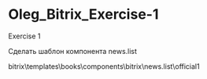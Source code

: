 # Oleg_Bitrix_Exercise-1
Exercise 1

Сделать шаблон компонента news.list

bitrix\templates\books\components\bitrix\news.list\official1
